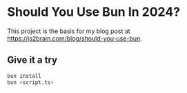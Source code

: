 # Should You Use Bun In 2024?

This project is the basis for my blog post at https://js2brain.com/blog/should-you-use-bun.

## Give it a try

```bash
bun install
bun <script.ts>
```
